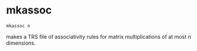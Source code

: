 # mkassoc

`mkassoc n`

makes a TRS file of associativity rules for matrix multiplications of at most n dimensions.
